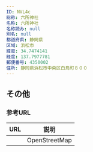 ```yaml
---
ID: NVL4c
総称: 六所神社
名称: 六所神社
名称読み: null
別名: null
都道府県: 静岡県
区域: 浜松市
緯度: 34.7474141
経度: 137.7977781
郵便番号: 4350002
住所: 静岡県浜松市中央区白鳥町８００
---
```


## その他

### 参考URL

| URL | 説明          |
| --- | ------------- |
|     | OpenStreetMap |
